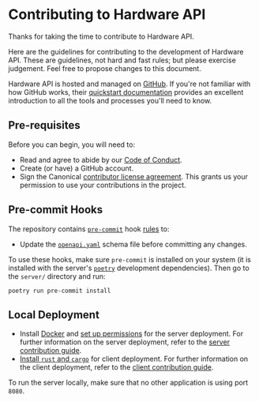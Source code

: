 # Contributing to Hardware API

Thanks for taking the time to contribute to Hardware API.

Here are the guidelines for contributing to the development of Hardware API.
These are guidelines, not hard and fast rules; but please exercise judgement.
Feel free to propose changes to this document.

Hardware API is hosted and managed on [GitHub]. If you're not familiar with
how GitHub works, their [quickstart documentation][github-quickstart] provides
an excellent introduction to all the tools and processes you'll need to know.

## Pre-requisites

Before you can begin, you will need to:

- Read and agree to abide by our [Code of Conduct][code-of-conduct].
- Create (or have) a GitHub account.
- Sign the Canonical [contributor license agreement][cla]. This grants us your
  permission to use your contributions in the project.

## Pre-commit Hooks

The repository contains [`pre-commit`][pre-commit] hook
[rules](./.pre-commit-config.yaml) to:

- Update the [`openapi.yaml`](./server/schemas/openapi.yaml) schema file before
  committing any changes.

To use these hooks, make sure `pre-commit` is installed on your system (it is
installed with the server's [`poetry`][poetry] development dependencies). Then
go to the `server/` directory and run:

```shell
poetry run pre-commit install
```

## Local Deployment

- Install [Docker] and [set up permissions][docker-permissions] for the server
  deployment. For further information on the server deployment, refer to the
  [server contribution guide](./server/CONTRIBUTING.md).
- [Install `rust` and `cargo`][rust-install] for client deployment. For further
  information on the client deployment, refer to the
  [client contribution guide](./client/CONTRIBUTING.md).

To run the server locally, make sure that no other application is using port
`8080`.

[github]: https://github.com/canonical/hardware-api
[github-quickstart]: https://docs.github.com/en/get-started/quickstart
[code-of-conduct]: https://ubuntu.com/community/code-of-conduct
[cla]: https://ubuntu.com/legal/contributors
[pre-commit]: https://pre-commit.com
[poetry]: https://python-poetry.org/
[docker]: https://docs.docker.com/engine/install/ubuntu/
[docker-permissions]: https://docs.docker.com/engine/install/linux-postinstall/
[rust-install]: https://www.rust-lang.org/tools/install
